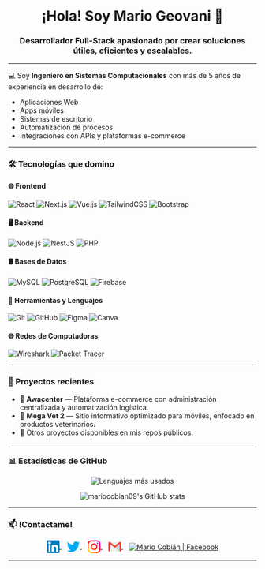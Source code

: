 <h1 align="center">¡Hola! Soy Mario Geovani 👋</h1>
<h3 align="center">Desarrollador Full-Stack apasionado por crear soluciones útiles, eficientes y escalables.</h3>

---

💻 Soy **Ingeniero en Sistemas Computacionales** con más de 5 años de experiencia en desarrollo de:
- Aplicaciones Web
- Apps móviles
- Sistemas de escritorio
- Automatización de procesos
- Integraciones con APIs y plataformas e-commerce

---

### 🛠️ Tecnologías que domino

#### 🌐 Frontend
![React](https://img.shields.io/badge/React-20232A?style=for-the-badge&logo=react&logoColor=61DAFB)
![Next.js](https://img.shields.io/badge/Next.js-000000?style=for-the-badge&logo=nextdotjs&logoColor=white)
![Vue.js](https://img.shields.io/badge/Vue.js-35495E?style=for-the-badge&logo=vue.js&logoColor=4FC08D)
![TailwindCSS](https://img.shields.io/badge/Tailwind-06B6D4?style=for-the-badge&logo=tailwind-css&logoColor=white)
![Bootstrap](https://img.shields.io/badge/Bootstrap-563D7C?style=for-the-badge&logo=bootstrap&logoColor=white)

#### 🖥️ Backend
![Node.js](https://img.shields.io/badge/Node.js-339933?style=for-the-badge&logo=node.js&logoColor=white)
![NestJS](https://img.shields.io/badge/NestJS-E0234E?style=for-the-badge&logo=nestjs&logoColor=white)
![PHP](https://img.shields.io/badge/PHP-777BB4?style=for-the-badge&logo=php&logoColor=white)

#### 🛢️ Bases de Datos
![MySQL](https://img.shields.io/badge/MySQL-00758F?style=for-the-badge&logo=mysql&logoColor=white)
![PostgreSQL](https://img.shields.io/badge/PostgreSQL-4169E1?style=for-the-badge&logo=postgresql&logoColor=white)
![Firebase](https://img.shields.io/badge/Firebase-FFCA28?style=for-the-badge&logo=firebase&logoColor=black)

#### 🧰 Herramientas y Lenguajes
![Git](https://img.shields.io/badge/Git-F05032?style=for-the-badge&logo=git&logoColor=white)
![GitHub](https://img.shields.io/badge/GitHub-181717?style=for-the-badge&logo=github&logoColor=white)
![Figma](https://img.shields.io/badge/Figma-F24E1E?style=for-the-badge&logo=figma&logoColor=white)
![Canva](https://img.shields.io/badge/Canva-00C4CC?style=for-the-badge&logo=canva&logoColor=white)

#### 🌐 Redes de Computadoras
![Wireshark](https://img.shields.io/badge/Wireshark-1679A7?style=for-the-badge&logo=wireshark&logoColor=white)
![Packet Tracer](https://img.shields.io/badge/Packet_Tracer-1BA0D7?style=for-the-badge&logo=cisco&logoColor=white)

---

### 🌟 Proyectos recientes

- 🛒 **Awacenter** — Plataforma e-commerce con administración centralizada y automatización logística.
- 🐾 **Mega Vet 2** — Sitio informativo optimizado para móviles, enfocado en productos veterinarios.
- 🔧 Otros proyectos disponibles en mis repos públicos.

---

### 📊 Estadísticas de GitHub

<p align="center">
  <img src="https://github-readme-stats.vercel.app/api/top-langs/?username=mariocobian09&layout=compact&theme=tokyonight" alt="Lenguajes más usados"/>
</p>
<p align="center">
  <img src="https://github-readme-stats.vercel.app/api?username=mariocobian09&show_icons=true&theme=tokyonight" alt="mariocobian09's GitHub stats"/>
</p>

---

### 📫 !Contactame!

<p align="center">
  <a href="https://www.linkedin.com/in/mariocobian09" target="_blank">
    <img align="center" alt="Mario Cobián | LinkedIn" width="26px" src="https://github.com/SatYu26/SatYu26/blob/master/Assets/Linkedin.svg" />
  </a> &nbsp;&nbsp;
  
  <a href="https://x.com/mariocobian09" target="_blank">
    <img align="center" alt="Mario Cobián | Twitter" width="26px" src="https://github.com/SatYu26/SatYu26/blob/master/Assets/Twitter.svg" />
  </a> &nbsp;&nbsp;

  <a href="https://www.instagram.com/mariocobian09" target="_blank">
    <img align="center" alt="Mario Cobián | Instagram" width="26px" src="https://github.com/SatYu26/SatYu26/blob/master/Assets/Instagram.svg" />
  </a> &nbsp;&nbsp;

  <a href="mailto:mg.cobianayala@outlook.com">
    <img align="center" alt="Mario Cobián | Correo" width="26px" src="https://github.com/SatYu26/SatYu26/blob/master/Assets/Gmail.svg" />
  </a> &nbsp;&nbsp;

  <a href="https://www.facebook.com/mariocobian09" target="_blank">
    <img align="center" alt="Mario Cobián | Facebook" width="26px" src="https://upload.wikimedia.org/wikipedia/en/thumb/0/04/Facebook_f_logo_%282021%29.svg/100px-Facebook_f_logo_%282021%29.svg.png" />
  </a>
</p>

---
